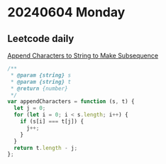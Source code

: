 # 20240604 Monday

## Leetcode daily

[Append Characters to String to Make Subsequence](https://leetcode.com/problems/append-characters-to-string-to-make-subsequence/?envType=daily-question&envId=2024-06-03)

```js
/**
 * @param {string} s
 * @param {string} t
 * @return {number}
 */
var appendCharacters = function (s, t) {
  let j = 0;
  for (let i = 0; i < s.length; i++) {
    if (s[i] === t[j]) {
      j++;
    }
  }
  return t.length - j;
};
```
